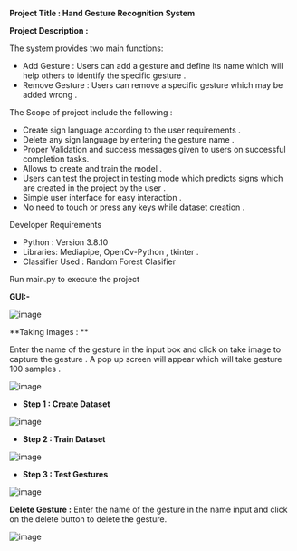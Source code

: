 **Project Title : Hand Gesture Recognition System**

**Project Description :**


The system provides two main functions:

* Add Gesture : Users can add a gesture and define its name which will help others to identify the specific gesture .
* Remove Gesture : Users can remove a specific gesture which may be added wrong .

The Scope of project include the following : 

* Create sign language according to the user requirements .
* Delete any sign language by entering the gesture name .
* Proper Validation and success messages given to users on successful completion tasks.
* Allows to create and train the model .
* Users can test the project in testing mode which predicts signs which are created in the project by the user  .
* Simple user interface for easy interaction .
* No need to touch or press any keys while dataset creation .

Developer Requirements
* Python : Version 3.8.10
* Libraries: Mediapipe, OpenCv-Python , tkinter .
* Classifier Used : Random Forest Clasifier

Run main.py to execute the project

**GUI:-**

![image](https://github.com/saraswatibalotiya/HandGestureRecognitionSystem/assets/54326277/688564b8-2d5f-465f-86dd-6a0d2b61b140)

**Taking Images : **

Enter the name of the gesture in the input box and click on take image to capture the gesture .
A pop up screen will appear which will take gesture 100 samples .

![image](https://github.com/saraswatibalotiya/HandGestureRecognitionSystem/assets/54326277/e04863da-a4ce-4385-9c2d-95d96e1679d6)


* **Step 1 : Create Dataset**

![image](https://github.com/saraswatibalotiya/HandGestureRecognitionSystem/assets/54326277/1c948520-76fd-434e-a802-5af682f9af5a)

* **Step 2 : Train Dataset**
  
![image](https://github.com/saraswatibalotiya/HandGestureRecognitionSystem/assets/54326277/9efb5046-a4cf-49c7-a002-d0b3c7593723)


* **Step 3 : Test Gestures**

![image](https://github.com/saraswatibalotiya/HandGestureRecognitionSystem/assets/54326277/2576d320-e4ea-4ceb-ab1d-58fdc260ae18)


**Delete Gesture :** Enter the name of the gesture in the name input and click on the delete button to delete the gesture.

![image](https://github.com/saraswatibalotiya/HandGestureRecognitionSystem/assets/54326277/a54b8dde-052c-40eb-848a-20dcbbc08447)






